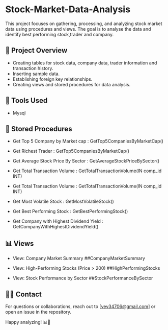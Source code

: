 # Stock-Market-Data-Analysis
This project focuses on gathering, processing, and analyzing stock market data using procedures and views. The goal is to analyse the data and identify best performing stock,trader and company.

## 🚀 Project Overview
- Creating tables for stock data, company data, trader information and transaction history.
- Inserting sample data.
- Establishing foreign key relationships.
- Creating views and stored procedures for data analysis.

## 🧪 Tools Used
  - Mysql

## 🤖 Stored Procedures
   - Get Top 5 Company by Market cap : GetTop5CompaniesByMarketCap()

   - Get Richest Trader : GetTop5CompaniesByMarketCap()

   - Get Average Stock Price By Sector : GetAverageStockPriceBySector()

   - Get Total Transaction Volume : GetTotalTransactionVolume(IN comp_id INT)

   - Get Total Transaction Volume : GetTotalTransactionVolume(IN comp_id INT)

   - Get Most Volatile Stock : GetMostVolatileStock()

   - Get Best Performing Stock : GetBestPerformingStock()

   - Get Company with Highest Dividend Yield : GetCompanyWithHighestDividendYield()

## 📊 Views
   - View: Company Market Summary ##CompanyMarketSummary

   - View: High-Performing Stocks (Price > 200) ##HighPerformingStocks

   - View: Stock Performance by Sector ##StockPerformanceBySector

## 🙋‍♂️ Contact
For questions or collaborations, reach out to [vev34706@gmail.com] or open an issue in the repository.

Happy analyzing! 📊🚀
